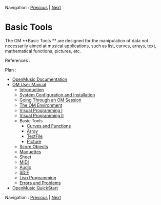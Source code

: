 Navigation : [Previous](FileBoxIterations "page
précédente\(Designing Iterations\)") | [Next](CurvesAndFunctions
"Next\(Curves and Functions\)")

# Basic Tools

The OM **Basic Tools ** are designed for the  manipulation of data not
necessarily aimed at musical applications, such as list, curves, arrays, text,
mathematical functions, pictures, etc.

References :

Plan :

  * [OpenMusic Documentation](OM-Documentation)
  * [OM User Manual](OM-User-Manual)
    * [Introduction](00-Sommaire)
    * [System Configuration and Installation](Installation)
    * [Going Through an OM Session](Goingthrough)
    * [The OM Environment](Environment)
    * [Visual Programming I](BasicVisualProgramming)
    * [Visual Programming II](AdvancedVisualProgramming)
    * Basic Tools
      * [Curves and Functions](CurvesAndFunctions)
      * [Array](ClassArray)
      * [TextFile](textfile)
      * [Picture](Picture)
    * [Score Objects](ScoreObjects)
    * [Maquettes](Maquettes)
    * [Sheet](Sheet)
    * [MIDI](MIDI)
    * [Audio](Audio)
    * [SDIF](SDIF)
    * [Lisp Programming](Lisp)
    * [Errors and Problems](errors)
  * [OpenMusic QuickStart](QuickStart-Chapters)

Navigation : [Previous](FileBoxIterations "page
précédente\(Designing Iterations\)") | [Next](CurvesAndFunctions
"Next\(Curves and Functions\)")

